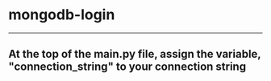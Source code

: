 # mongodb-login
---
## At the top of the main.py file, assign the variable, "connection_string" to your connection string
